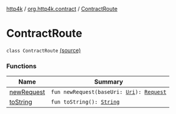 [http4k](../../index.md) / [org.http4k.contract](../index.md) / [ContractRoute](./index.md)

# ContractRoute

`class ContractRoute` [(source)](https://github.com/http4k/http4k/blob/master/http4k-contract/src/main/kotlin/org/http4k/contract/ContractRoute.kt#L18)

### Functions

| Name | Summary |
|---|---|
| [newRequest](new-request.md) | `fun newRequest(baseUri: `[`Uri`](../../org.http4k.core/-uri/index.md)`): `[`Request`](../../org.http4k.core/-request/index.md) |
| [toString](to-string.md) | `fun toString(): `[`String`](https://kotlinlang.org/api/latest/jvm/stdlib/kotlin/-string/index.html) |
